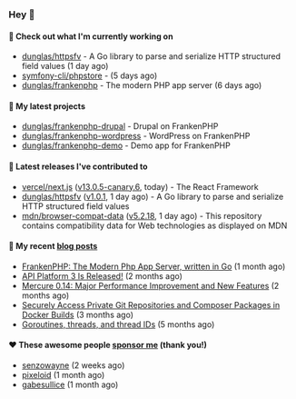 ### Hey 👋

#### 👷 Check out what I'm currently working on

- [dunglas/httpsfv](https://github.com/dunglas/httpsfv) - A Go library to parse and serialize HTTP structured field values (1 day ago)
- [symfony-cli/phpstore](https://github.com/symfony-cli/phpstore) -  (5 days ago)
- [dunglas/frankenphp](https://github.com/dunglas/frankenphp) - The modern PHP app server (6 days ago)

#### 🌱 My latest projects

- [dunglas/frankenphp-drupal](https://github.com/dunglas/frankenphp-drupal) - Drupal on FrankenPHP
- [dunglas/frankenphp-wordpress](https://github.com/dunglas/frankenphp-wordpress) - WordPress on FrankenPHP
- [dunglas/frankenphp-demo](https://github.com/dunglas/frankenphp-demo) - Demo app for FrankenPHP

#### 🔭 Latest releases I've contributed to

- [vercel/next.js](https://github.com/vercel/next.js) ([v13.0.5-canary.6](https://github.com/vercel/next.js/releases/tag/v13.0.5-canary.6), today) - The React Framework
- [dunglas/httpsfv](https://github.com/dunglas/httpsfv) ([v1.0.1](https://github.com/dunglas/httpsfv/releases/tag/v1.0.1), 1 day ago) - A Go library to parse and serialize HTTP structured field values
- [mdn/browser-compat-data](https://github.com/mdn/browser-compat-data) ([v5.2.18](https://github.com/mdn/browser-compat-data/releases/tag/v5.2.18), 1 day ago) - This repository contains compatibility data for Web technologies as displayed on MDN

#### 📜 My recent [blog posts](https://dunglas.fr)

- [FrankenPHP: The Modern Php App Server, written in Go](https://dunglas.dev/2022/10/frankenphp-the-modern-php-app-server-written-in-go/) (1 month ago)
- [API Platform 3 Is Released!](https://dunglas.dev/2022/09/api-platform-3-is-released/) (2 months ago)
- [Mercure 0.14: Major Performance Improvement and New Features](https://dunglas.dev/2022/09/mercure-0-14/) (2 months ago)
- [Securely Access Private Git Repositories and Composer Packages in Docker Builds](https://dunglas.dev/2022/08/securely-access-private-git-repositories-and-composer-packages-in-docker-builds/) (3 months ago)
- [Goroutines, threads, and thread IDs](https://dunglas.dev/2022/05/goroutines-threads-and-thread-ids/) (5 months ago)

#### ❤️ These awesome people [sponsor me](https://github.com/sponsors/dunglas) (thank you!)

- [senzowayne](https://github.com/senzowayne) (2 weeks ago)
- [pixeloid](https://github.com/pixeloid) (1 month ago)
- [gabesullice](https://github.com/gabesullice) (1 month ago)
